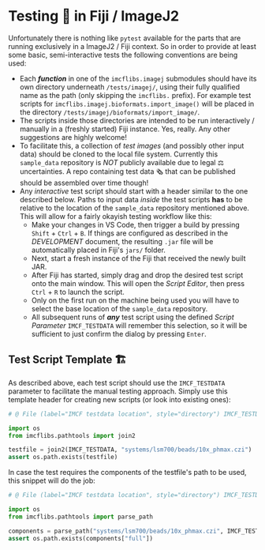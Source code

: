 # Testing 🧪 in Fiji / ImageJ2

Unfortunately there is nothing like `pytest` available for the parts that are
running exclusively in a ImageJ2 / Fiji context. So in order to provide at least
some basic, semi-interactive tests the following conventions are being used:

* Each ***function*** in one of the `imcflibs.imagej` submodules should have its
  own directory underneath `/tests/imagej/`, using their fully qualified name
  as the path (only skipping the `imcflibs.` prefix). For example test scripts
  for `imcflibs.imagej.bioformats.import_image()` will be placed in the
  directory `/tests/imagej/bioformats/import_image/`.
* The scripts inside those directories are intended to be run interactively /
  manually in a (freshly started) Fiji instance. Yes, really. Any other
  suggestions are highly welcome!
* To facilitate this, a collection of *test images* (and possibly other input
  data) should be cloned to the local file system. Currently this `sample_data`
  repository is *NOT* publicly available due to legal ⚖ uncertainties. A repo
  containing test data 🗞 that can be published should be assembled over time
  though!
* Any *interactive* test script should start with a header similar to the one
  described below. Paths to input data *inside* the test scripts **has** to be
  relative to the location of the `sample_data` repository mentioned above. This
  will allow for a fairly okayish testing workflow like this:
  * Make your changes in VS Code, then trigger a build by pressing `Shift` +
  `Ctrl` + `B`. If things are configured as described in the *DEVELOPMENT*
  document, the resulting `.jar` file will be automatically placed in Fiji's
  `jars/` folder.
  * Next, start a fresh instance of the Fiji that received the newly built JAR.
  * After Fiji has started, simply drag and drop the desired test script onto
    the main window. This will open the *Script Editor*, then press `Ctrl` + `R`
    to launch the script.
  * Only on the first run on the machine being used you will have to select the
    base location of the `sample_data` repository.
  * All subsequent runs of ***any*** test script using the defined *Script
    Parameter* `IMCF_TESTDATA` will remember this selection, so it will be
    sufficient to just confirm the dialog by pressing `Enter`.

## Test Script Template 🏗

As described above, each test script should use the `IMCF_TESTDATA` parameter to
facilitate the manual testing approach. Simply use this template header for
creating new scripts (or look into existing ones):

```Python
# @ File (label="IMCF testdata location", style="directory") IMCF_TESTDATA

import os
from imcflibs.pathtools import join2

testfile = join2(IMCF_TESTDATA, "systems/lsm700/beads/10x_phmax.czi")
assert os.path.exists(testfile)
```

In case the test requires the components of the testfile's path to be used, this
snippet will do the job:

```Python
# @ File (label="IMCF testdata location", style="directory") IMCF_TESTDATA

import os
from imcflibs.pathtools import parse_path

components = parse_path("systems/lsm700/beads/10x_phmax.czi", IMCF_TESTDATA)
assert os.path.exists(components["full"])
```
